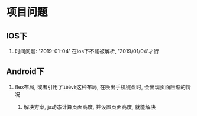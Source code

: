 # 项目问题

## IOS下

1. 时间问题:  '2019-01-04' 在ios下不能被解析, '2019/01/04'才行

## Android下

1. flex布局, 或者引用了`100vh`这种布局, 在唤出手机键盘时, 会出现页面压缩的情况

    1. 解决方案, js动态计算页面高度, 并设置页面高度, 就能解决